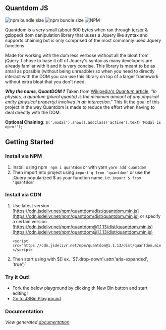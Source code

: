 [comment]: <> (Badges from https://shields.io/ and https://badgen.net/)
[comment]: <> (JsBin Original Template - https://jsbin.com/noyihemuni/edit?html,output)
## Quantdom JS
![npm bundle size](https://img.shields.io/bundlephobia/min/quantdom?color=%234338ca&logoColor=%232a2b2c) ![npm bundle size](https://img.shields.io/bundlephobia/minzip/quantdom?color=%234338ca&label=gzipped%20size&logoColor=%232a2b2c) ![NPM](https://img.shields.io/npm/l/quantdom?color=%234338ca&logoColor=%232a2b2c)

Quantdom is a very small (about 600 bytes when ran through [terser](https://www.npmjs.com/package/terser) & gzipped) dom danipulation library that uuses a Jquery like syntax and supports chaining but is only comprised of the most commonly used Jquery functions.

Made for working with the dom less verbose without all the bloat from jQuery. I chose to base it off of Jquery's syntax as many developers are already familar with it and it is very concise. This library is meant to be as small as possible (without being unreadble) so when you need to directly interact with the DOM you can use this library on top of a larger framework without extra bloat that you don't need.

***Why the name, QuantDOM ?*** 
Taken from [Wikipedia's *Quantum* article](https://en.wikipedia.org/wiki/Quantum), *"In physics, a quantum (plural quanta) is the minimum amount of any physical entity (physical property) involved in an interaction."* This fit the goal of this project in the way Quantdom is made to reduce the effort when having to deal directly with the DOM.

**Optional Chaining:** `$('.modal').show().addClass('active').text('Modal is open!');`

## Getting Started

### Install via NPM
1. Install using npm ` npm i quantdom` or with yarn `yarn add quantdom`
2. Then import into project using `import q from 'quantdom'` or use the jQuery popularized $ as your function name. i.e. `import $ from 'quantdom'`

### Install via CDN

1. Use latest version [https://cdn.jsdelivr.net/npm/quantdom/dist/quantdom.min.js](https://cdn.jsdelivr.net/npm/quantdom/dist/quantdom.min.js) or specify a certain version [https://cdn.jsdelivr.net/npm/quantdom@1.1.13/dist/quantdom.min.js](https://cdn.jsdelivr.net/npm/quantdom@1.1.13/dist/quantdom.min.js)

    ```
    <script src="https://cdn.jsdelivr.net/npm/quantdom@1.1.13/dist/quantdom.min.js"></script>
    ```

2. Then start using with $() ex. `$('.drop-down').attr('aria-expanded', 'true')`

### Try it Out!
- Fork the below playground by clicking th New Bin button and start editing!
- [Go to JSBin Playground](https://jsbin.com/noyihemuni/6/edit?html,output)
### Documentation
*View generated [documentation](docs.md)*
